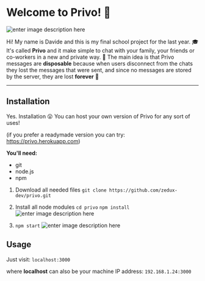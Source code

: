 # Welcome to Privo! 👋

![enter image description here](https://i.ibb.co/L99LpyS/log.png)

Hi! My name is Davide and this is my final school project for the last year. 🎓
It's called **Privo** and it make simple to chat with your family, your friends or co-workers in a new and private way. 💬
The main idea is that Privo messages are **disposable** because when users disconnect from the chats they lost the messages that were sent, and since no messages are stored by the server, they are lost **forever** 😬

---

## Installation
Yes. Installation 😮
You can host your own version of Privo for any sort of uses!

(if you prefer a readymade version you can try: https://privo.herokuapp.com)

**You'll need:**
- git
- node.js
- npm


1. Download all needed files
`git clone https://github.com/zedux-dev/privo.git`

2. Install all node modules
`cd privo`
`npm install`
![enter image description here](https://i.ibb.co/nBGjNC6/Schermata-2022-01-24-alle-13-07-35.png)

3. `npm start`
![enter image description here](https://i.ibb.co/JRQ23yM/Schermata-2022-01-24-alle-13-11-18.png)

## Usage

Just visit:
`localhost:3000`

where **localhost** can also be your machine IP address:
`192.168.1.24:3000`
